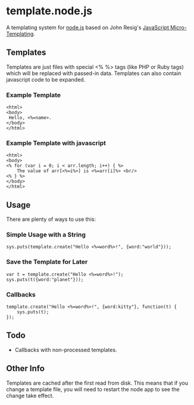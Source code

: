 # template.node.js

A templating system for [node.js](http://nodejs.org) based on 
John Resig's [JavaScript Micro-Templating](http://ejohn.org/blog/javascript-micro-templating/).

## Templates

Templates are just files with special <% %> tags (like PHP or Ruby tags) which will be replaced with passed-in data. 
Templates can also contain javascript code to be expanded.

### Example Template
    <html>
    <body>
     Hello, <%=name>.
    </body>
    </html>

### Example Template with javascript
    <html>
    <body>
    <% for (var i = 0; i < arr.length; i++) { %>
        The value of arr[<%=i%>] is <%=arr[i]%> <br/>
    <% } %>
    </body>
    </html>

## Usage

There are plenty of ways to use this:

### Simple Usage with a String
    sys.puts(template.create("Hello <%=word%>!", {word:"world"}));
    
### Save the Template for Later
    var t = template.create("Hello <%=word%>!");
    sys.puts(t({word:"planet"}));
    
### Callbacks
    template.create("Hello <%=word%>!", {word:kitty"}, function(t) {
        sys.puts(t);
    });

## Todo

* Callbacks with non-processed templates. 
    
## Other Info

Templates are cached after the first read from disk. This means that if you change a template file, 
you will need to restart the node app to see the change take effect.
